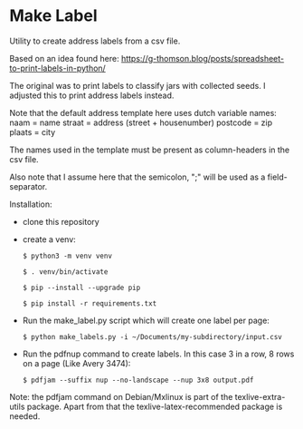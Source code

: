 Make Label
==========

Utility to create address labels from a csv file.

Based on an idea found here:
https://g-thomson.blog/posts/spreadsheet-to-print-labels-in-python/

The original was to print labels to classify jars with collected seeds. I
adjusted this to print address labels instead.

Note that the default address template here uses dutch variable names:
naam = name
straat = address (street + housenumber)
postcode = zip
plaats = city

The names used in the template must be present as column-headers in the csv file.

Also note that I assume here that the semicolon, ";" will be used as a field-
separator.

Installation:

- clone this repository

- create a venv:

  `$ python3 -m venv venv`

  `$ . venv/bin/activate`

  `$ pip --install --upgrade pip`

  `$ pip install -r requirements.txt`

- Run the make_label.py script which will create one label per page:

  `$ python make_labels.py -i ~/Documents/my-subdirectory/input.csv`

- Run the pdfnup command to create labels. In this case 3 in a row, 8 rows on a
  page (Like Avery 3474):

  `$ pdfjam --suffix nup --no-landscape --nup 3x8 output.pdf`

Note: the pdfjam command on Debian/Mxlinux is part of the texlive-extra-utils package.
      Apart from that the texlive-latex-recommended package is needed.
